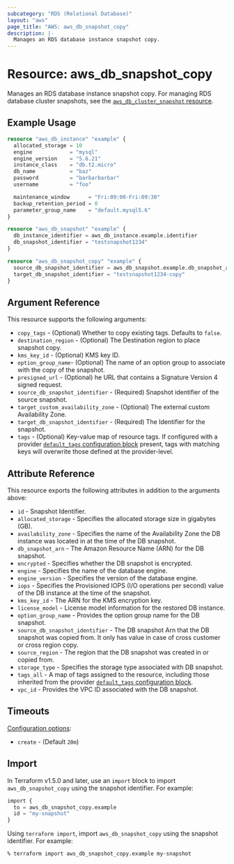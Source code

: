 ```yaml
---
subcategory: "RDS (Relational Database)"
layout: "aws"
page_title: "AWS: aws_db_snapshot_copy"
description: |-
  Manages an RDS database instance snapshot copy.
---
```


# Resource: aws_db_snapshot_copy

Manages an RDS database instance snapshot copy. For managing RDS database cluster snapshots, see the [`aws_db_cluster_snapshot` resource](/docs/providers/aws/r/db_cluster_snapshot.html).

## Example Usage

```terraform
resource "aws_db_instance" "example" {
  allocated_storage = 10
  engine            = "mysql"
  engine_version    = "5.6.21"
  instance_class    = "db.t2.micro"
  db_name           = "baz"
  password          = "barbarbarbar"
  username          = "foo"

  maintenance_window      = "Fri:09:00-Fri:09:30"
  backup_retention_period = 0
  parameter_group_name    = "default.mysql5.6"
}

resource "aws_db_snapshot" "example" {
  db_instance_identifier = aws_db_instance.example.identifier
  db_snapshot_identifier = "testsnapshot1234"
}

resource "aws_db_snapshot_copy" "example" {
  source_db_snapshot_identifier = aws_db_snapshot.example.db_snapshot_arn
  target_db_snapshot_identifier = "testsnapshot1234-copy"
}
```

## Argument Reference

This resource supports the following arguments:

* `copy_tags` - (Optional) Whether to copy existing tags. Defaults to `false`.
* `destination_region` - (Optional) The Destination region to place snapshot copy.
* `kms_key_id` - (Optional) KMS key ID.
* `option_group_name`- (Optional) The name of an option group to associate with the copy of the snapshot.
* `presigned_url` - (Optional) he URL that contains a Signature Version 4 signed request.
* `source_db_snapshot_identifier` - (Required) Snapshot identifier of the source snapshot.
* `target_custom_availability_zone` - (Optional) The external custom Availability Zone.
* `target_db_snapshot_identifier` - (Required) The Identifier for the snapshot.
* `tags` - (Optional) Key-value map of resource tags. If configured with a provider [`default_tags` configuration block](https://registry.terraform.io/providers/hashicorp/aws/latest/docs#default_tags-configuration-block) present, tags with matching keys will overwrite those defined at the provider-level.

## Attribute Reference

This resource exports the following attributes in addition to the arguments above:

* `id` - Snapshot Identifier.
* `allocated_storage` - Specifies the allocated storage size in gigabytes (GB).
* `availability_zone` - Specifies the name of the Availability Zone the DB instance was located in at the time of the DB snapshot.
* `db_snapshot_arn` - The Amazon Resource Name (ARN) for the DB snapshot.
* `encrypted` - Specifies whether the DB snapshot is encrypted.
* `engine` - Specifies the name of the database engine.
* `engine_version` - Specifies the version of the database engine.
* `iops` - Specifies the Provisioned IOPS (I/O operations per second) value of the DB instance at the time of the snapshot.
* `kms_key_id` - The ARN for the KMS encryption key.
* `license_model` - License model information for the restored DB instance.
* `option_group_name` - Provides the option group name for the DB snapshot.
* `source_db_snapshot_identifier` - The DB snapshot Arn that the DB snapshot was copied from. It only has value in case of cross customer or cross region copy.
* `source_region` - The region that the DB snapshot was created in or copied from.
* `storage_type` - Specifies the storage type associated with DB snapshot.
* `tags_all` - A map of tags assigned to the resource, including those inherited from the provider [`default_tags` configuration block](https://registry.terraform.io/providers/hashicorp/aws/latest/docs#default_tags-configuration-block).
* `vpc_id` - Provides the VPC ID associated with the DB snapshot.

## Timeouts

[Configuration options](https://developer.hashicorp.com/terraform/language/resources/syntax#operation-timeouts):

- `create` - (Default `20m`)

## Import

In Terraform v1.5.0 and later, use an `import` block to import `aws_db_snapshot_copy` using the snapshot identifier. For example:

```terraform
import {
  to = aws_db_snapshot_copy.example
  id = "my-snapshot"
}
```

Using `terraform import`, import `aws_db_snapshot_copy` using the snapshot identifier. For example:

```console
% terraform import aws_db_snapshot_copy.example my-snapshot
```
